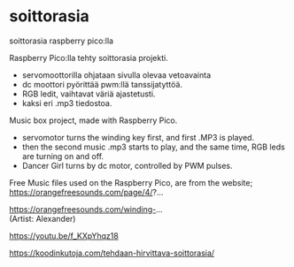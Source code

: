 # soittorasia
soittorasia raspberry pico:lla


Raspberry Pico:lla tehty soittorasia projekti.
   - servomoottorilla ohjataan sivulla olevaa vetoavainta
   - dc moottori pyörittää pwm:llä tanssijatyttöä.
   - RGB ledit, vaihtavat väriä ajastetusti.
   - kaksi eri .mp3 tiedostoa.

Music box project, made with Raspberry Pico.
  - servomotor turns the winding key first, and first .MP3 is played.
  - then the second music .mp3 starts to play,
    and the same time, RGB leds are turning on and off.
  - Dancer Girl turns by dc motor, controlled by PWM pulses.

Free Music files used on the Raspberry Pico,  are from the website; 
https://orangefreesounds.com/page/4/?...

https://orangefreesounds.com/winding-...   
(Artist: Alexander)


https://youtu.be/f_KXpYhqz18

https://koodinkutoja.com/tehdaan-hirvittava-soittorasia/


